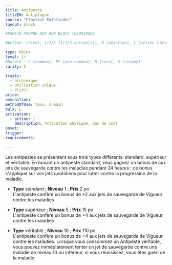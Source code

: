 ```yaml
---
title: Antipeste
titleEN: Antiplague
source: "Playtest Pathfinder"
layout: block

#PARTIE PROPRE AUX AUX BLOCS TECHNIQUES

#Action: (rien), 1/2/3 (1/2/3 action[s]), R (réaction), L (action libre)

type: Objet
level: 1+
#Rareté : C (commun), PC (peu commun), R (rare), U (unique)
rarity: C

traits:
  - alchimique
  - utilisation unique
  - élixir
price: 
ammunition:
methodOfUse: tenu, 1 main
bulk: L
activation: 
  - action: 1
    description: Activation physique, pas de coût
onset: 
trigger:
requirements:

---
```


Les antipestes se présentent sous trois types différents: standard, supérieur et véritable. En buvant un antipeste standard, vous gagnez un bonus de aux jets de sauvegarde contre les maladies pendant 24 heures ; ce bonus s'applique sur vos jets quotidiens pour lutter contre la progression de la maladie.

* **Type** standard ; **Niveau** 1 ; **Prix** 2 po  
L'antipeste confère un bonus de +2 aux jets de sauvegarde de Vigueur contre les maladies

* **Type** supérieur ; **Niveau** 5 ; **Prix** 15 po  
L'antipeste confère un bonus de +4 aux jets de sauvegarde de Vigueur contre les maladies

* **Type** véritable ; **Niveau** 10 ; **Prix** 110 po  
L'antipeste confère un bonus de +4 aux jets de sauvegarde de Vigueur contre les maladies. Lorsque vous consommez un Antipeste véritable, vous pouvez immédiatement tenter un jet de sauvegarde contre une maladie de niveau 10 ou inférieur. si vous réussissez, vous êtes guéri de la maladie.